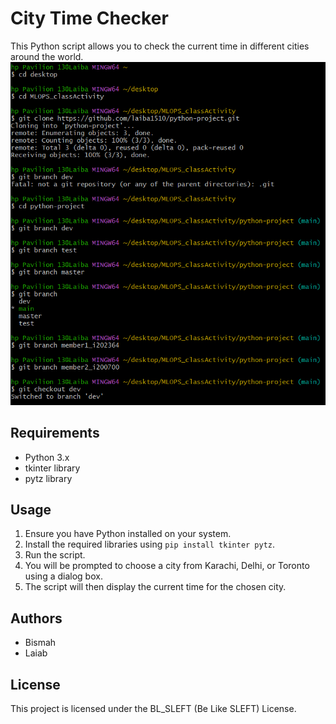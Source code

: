 # City Time Checker

This Python script allows you to check the current time in different cities around the world.
![Git Commands Used](git.png)
## Requirements

- Python 3.x
- tkinter library
- pytz library

## Usage

1. Ensure you have Python installed on your system.
2. Install the required libraries using `pip install tkinter pytz`.
3. Run the script.
4. You will be prompted to choose a city from Karachi, Delhi, or Toronto using a dialog box.
5. The script will then display the current time for the chosen city.

## Authors

- Bismah
- Laiab

## License

This project is licensed under the BL_SLEFT (Be Like SLEFT) License. 

